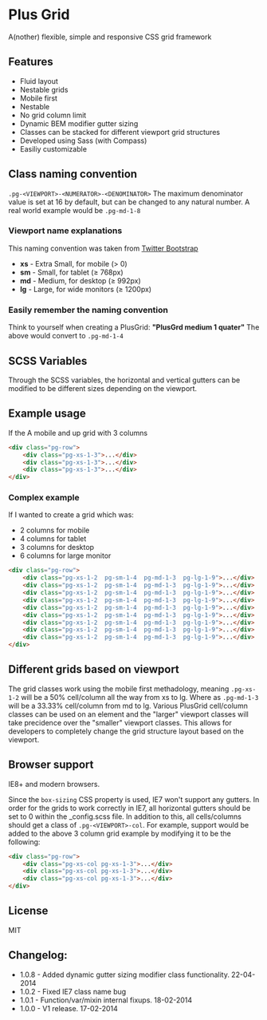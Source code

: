 # Plus Grid
A(nother) flexible, simple and responsive CSS grid framework

## Features
* Fluid layout
* Nestable grids
* Mobile first
* Nestable
* No grid column limit
* Dynamic BEM modifier gutter sizing
* Classes can be stacked for different viewport grid structures
* Developed using Sass (with Compass)
* Easiliy customizable

## Class naming convention
`.pg-<VIEWPORT>-<NUMERATOR>-<DENOMINATOR>`
The maximum denominator value is set at 16 by default, but can be changed to any natural number. A real world example would be `.pg-md-1-8`

### Viewport name explanations
This naming convention was taken from [Twitter Bootstrap](http://getbootstrap.com/)
* **xs** - Extra Small, for mobile (&gt; 0)
* **sm** - Small, for tablet (&ge; 768px)
* **md** - Medium, for desktop (&ge; 992px)
* **lg** - Large, for wide monitors (&ge; 1200px)

### Easily remember the naming convention
Think to yourself when creating a PlusGrid:
**"PlusGrd medium 1 quater"**
The above would convert to `.pg-md-1-4`

## SCSS Variables
Through the SCSS variables, the horizontal and vertical gutters can be modified to be different sizes depending on the viewport.

## Example usage
If the
A mobile and up grid with 3 columns
```html
<div class="pg-row">
    <div class="pg-xs-1-3">...</div>
    <div class="pg-xs-1-3">...</div>
    <div class="pg-xs-1-3">...</div>
</div>
```

### Complex example
If I wanted to create a grid which was:
* 2 columns for mobile
* 4 columns for tablet
* 3 columns for desktop
* 6 columns for large monitor

```html
<div class="pg-row">
    <div class="pg-xs-1-2  pg-sm-1-4  pg-md-1-3  pg-lg-1-9">...</div>
    <div class="pg-xs-1-2  pg-sm-1-4  pg-md-1-3  pg-lg-1-9">...</div>
    <div class="pg-xs-1-2  pg-sm-1-4  pg-md-1-3  pg-lg-1-9">...</div>
    <div class="pg-xs-1-2  pg-sm-1-4  pg-md-1-3  pg-lg-1-9">...</div>
    <div class="pg-xs-1-2  pg-sm-1-4  pg-md-1-3  pg-lg-1-9">...</div>
    <div class="pg-xs-1-2  pg-sm-1-4  pg-md-1-3  pg-lg-1-9">...</div>
    <div class="pg-xs-1-2  pg-sm-1-4  pg-md-1-3  pg-lg-1-9">...</div>
    <div class="pg-xs-1-2  pg-sm-1-4  pg-md-1-3  pg-lg-1-9">...</div>
    <div class="pg-xs-1-2  pg-sm-1-4  pg-md-1-3  pg-lg-1-9">...</div>
</div>
```

## Different grids based on viewport
The grid classes work using the mobile first methadology, meaning `.pg-xs-1-2` will be a 50% cell/column all the way from xs to lg. Where as `.pg-md-1-3` will be a 33.33% cell/column from md to lg. Various PlusGrid cell/column classes can be used on an element and the "larger" viewport classes will take precidence over the "smaller" viewport classes. This allows for developers to completely change the grid structure layout based on the viewport.

## Browser support
IE8+ and modern browsers.

Since the `box-sizing` CSS property is used, IE7 won't support any gutters. In order for the grids to work correctly in IE7, all horizontal gutters should be set to 0 within the _config.scss file. In addition to this, all cells/columns should get a class of `.pg-<VIEWPORT>-col`. For example, support would be added to the above 3 column grid example by modifying it to be the following:
```html
<div class="pg-row">
    <div class="pg-xs-col pg-xs-1-3">...</div>
    <div class="pg-xs-col pg-xs-1-3">...</div>
    <div class="pg-xs-col pg-xs-1-3">...</div>
</div>
```

## License
MIT

## Changelog:
* 1.0.8 - Added dynamic gutter sizing modifier class functionality. 22-04-2014
* 1.0.2 - Fixed IE7 class name bug
* 1.0.1 - Function/var/mixin internal fixups. 18-02-2014
* 1.0.0 - V1 release. 17-02-2014
